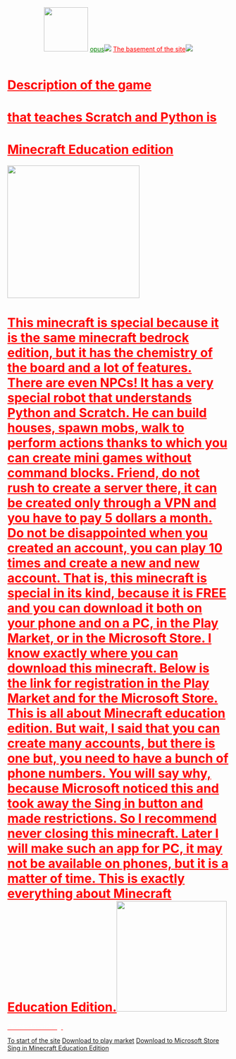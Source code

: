 <html>
    <title>Description of the game Minecraft Education edition</title>
    <header id="start">
        <link rel="stylesheet" href="Style.css">
        <img src="https://encrypted-tbn0.gstatic.com/images?q=tbn:ANd9GcSOVu03XZHL10Dd7xUq9m_KvYS0sfL7Yyynsg&usqp=CAU" height="100px">
        <a class="aw" href="#opus" style="color: green;">opus<img class="gif"src="https://www.chunkbase.com/img/gallery/compendium_400.png"></a>
        <a class="aw" href="#footer" style="color: red;">The basement of the site<img class="gif"src="https://encrypted-tbn0.gstatic.com/images?q=tbn:ANd9GcTRFDQERc8927nx2sQ7JpQkdN65kw2K3Q-QYg&amp;usqp=CAU"</a>
    </header>
    <body>
        <h1 class="h1">Description of the game</h1>
        <h1 class="h1">that teaches Scratch and Python is</h1>
        <h1 class="h1">Minecraft Education edition</h1>
        <img src="https://cdn.mos.cms.futurecdn.net/mEgH3Mdp6uyBLixzxPfFQh.jpg" height="300px">
            <h1 class="p"id="opus">This minecraft is special because it is the same minecraft bedrock edition, but it has the chemistry of the board and a lot of features.
            There are even NPCs! It has a very special robot that understands Python and Scratch. 
            He can build houses, spawn mobs, walk to perform actions thanks to which you can create mini games without command blocks. 
            Friend, do not rush to create a server there, it can be created only through a VPN and you have to pay 5 dollars a month. 
            Do not be disappointed when you created an account, you can play 10 times and create a new and new account. 
            That is, this minecraft is special in its kind, because it is FREE and you can download it both on your phone and on a PC, in the Play Market, or in the Microsoft Store. 
            I know exactly where you can download this minecraft. 
            Below is the link for registration in the Play Market and for the Microsoft Store. 
            This is all about Minecraft education edition. 
            But wait, I said that you can create many accounts, but there is one but, you need to have a bunch of phone numbers. 
            You will say why, because Microsoft noticed this and took away the Sing in button and made restrictions. 
            So I recommend never closing this minecraft. 
            Later I will make such an app for PC, it may not be available on phones, but it is a matter of time. 
            This is exactly everything about Minecraft Education Edition.<img src="https://top-mmo.fr/wp-content/uploads/2022/09/5fe627dd-minecraft.jpg"height="250px"></h1>
        </body>
        <footer class="footerd" id="footer">
            <p style="color: white;">Thanks for viziting!</p>
            <a class="aq" href="#start">To start of the site</a>
            <a class="an" href="https://play.google.com/store/apps/details?id=com.mojang.minecraftedu&hl=ru&gl=US">Download to play market</a>
            <a class="an" href="https://www.microsoft.com/store/productid/9NBLGGH4R2R6?ocid=pdpshare">Download to Microsoft Store</a>
            <a class="an" href="https://signup.microsoft.com/get-started/signup?isAdminSignup=true&client-request-id=160c325d-f5e7-4f0c-9290-40792ecf4979&products=ed55d69e-0d7b-41e4-9e25-d0891565cd56&ali=1&brandingId=28b276fb-d2a0-4379-a7c0-57dce33da0f9">Sing in Minecraft Education Edition</a>
        </footer>
</html>
